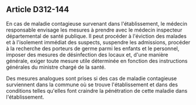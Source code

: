 ## Article D312-144

En cas de maladie contagieuse survenant dans l'établissement, le médecin responsable envisage les mesures
à prendre avec le médecin inspecteur départemental de santé publique. Il peut procéder à l'éviction des
malades et à l'isolement immédiat des suspects, suspendre les admissions, procéder à la recherche des
porteurs de germe parmi les enfants et le personnel, imposer des mesures de désinfection des locaux et, d'une
manière générale, exiger toute mesure utile déterminée en fonction des instructions générales du ministre
chargé de la santé.

Des mesures analogues sont prises si des cas de maladie contagieuse surviennent dans la commune où se
trouve l'établissement et dans des conditions telles qu'elles font craindre la pénétration de cette maladie dans
l'établissement.

